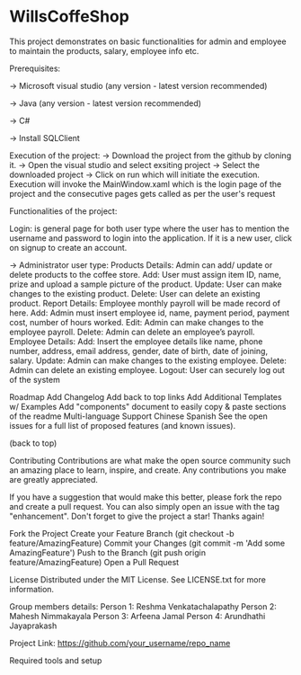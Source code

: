 # WillsCoffeShop
This project demonstrates on basic functionalities for admin and employee to maintain the products, salary, employee info etc. 

Prerequisites:

-> Microsoft visual studio (any version - latest version recommended)

-> Java (any version - latest version recommended)

-> C# 

-> Install SQLClient 


Execution of the project:
-> Download the project from the github by cloning it.
-> Open the visual studio and select exsiting project
-> Select the downloaded project
-> Click on run which will initiate the execution. Execution will invoke the MainWindow.xaml which is the login page of the project and the consecutive pages gets called as per the user's request

Functionalities of the project:

Login: is general page for both user type where the user has to mention the username and password to login into the application. If it is a new user, click on signup to create an account.

-> Administrator user type:
Products Details: 
Admin can add/ update or delete products to the coffee store.
 	Add: User must assign item ID, name, prize and upload a sample picture of the product.
 	Update: User can make changes to the existing product.
 	Delete: User can delete an existing product.
Report Details:
Employee monthly payroll will be made record of here. 
 	Add: Admin must insert employee id, name, payment period, payment cost, number of hours worked.
 	Edit: Admin can make changes to the employee payroll.
 	Delete: Admin can delete an employee’s payroll.
Employee Details:
 	Add: Insert the employee details like name, phone number, address, email address, gender, date of birth, date of joining, salary.
 	Update: Admin can make changes to the existing employee.
 	Delete: Admin can delete an existing employee.
Logout:
User can securely log out of the system




Roadmap
 Add Changelog
 Add back to top links
 Add Additional Templates w/ Examples
 Add "components" document to easily copy & paste sections of the readme
 Multi-language Support
 Chinese
 Spanish
See the open issues for a full list of proposed features (and known issues).

(back to top)

Contributing
Contributions are what make the open source community such an amazing place to learn, inspire, and create. Any contributions you make are greatly appreciated.

If you have a suggestion that would make this better, please fork the repo and create a pull request. You can also simply open an issue with the tag "enhancement". Don't forget to give the project a star! Thanks again!

Fork the Project
Create your Feature Branch (git checkout -b feature/AmazingFeature)
Commit your Changes (git commit -m 'Add some AmazingFeature')
Push to the Branch (git push origin feature/AmazingFeature)
Open a Pull Request



License
Distributed under the MIT License. See LICENSE.txt for more information.


Group members details:
Person 1: Reshma Venkatachalapathy
Person 2: Mahesh Nimmakayala
Person 3:  Arfeena Jamal
Person 4:  Arundhathi Jayaprakash


Project Link: https://github.com/your_username/repo_name

Required tools and setup
